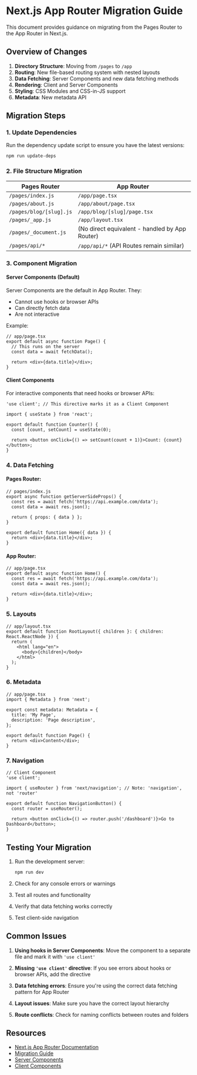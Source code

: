 <!--

 * Copyright (c) 2025 Cosmo Exploit Group LLC. All Rights Reserved.
 *
 * PROPRIETARY AND CONFIDENTIAL
 *
 * This file is part of the Cosmo Exploit Group LLC Weight Management System.
 * Unauthorized copying of this file, via any medium is strictly prohibited.
 *
 * This file contains proprietary and confidential information of
 * Cosmo Exploit Group LLC and may not be copied, distributed, or used
 * in any way without explicit written permission.


-->

# Next.js App Router Migration Guide

This document provides guidance on migrating from the Pages Router to the App Router in Next.js.

## Overview of Changes

1. **Directory Structure**: Moving from `/pages` to `/app`
2. **Routing**: New file-based routing system with nested layouts
3. **Data Fetching**: Server Components and new data fetching methods
4. **Rendering**: Client and Server Components
5. **Styling**: CSS Modules and CSS-in-JS support
6. **Metadata**: New metadata API

## Migration Steps

### 1. Update Dependencies

Run the dependency update script to ensure you have the latest versions:

```bash
npm run update-deps
```

### 2. File Structure Migration

| Pages Router            | App Router                                     |
| ----------------------- | ---------------------------------------------- |
| `/pages/index.js`       | `/app/page.tsx`                                |
| `/pages/about.js`       | `/app/about/page.tsx`                          |
| `/pages/blog/[slug].js` | `/app/blog/[slug]/page.tsx`                    |
| `/pages/_app.js`        | `/app/layout.tsx`                              |
| `/pages/_document.js`   | (No direct equivalent - handled by App Router) |
| `/pages/api/*`          | `/app/api/*` (API Routes remain similar)       |

### 3. Component Migration

#### Server Components (Default)

Server Components are the default in App Router. They:

- Cannot use hooks or browser APIs
- Can directly fetch data
- Are not interactive

Example:

```tsx
// app/page.tsx
export default async function Page() {
  // This runs on the server
  const data = await fetchData();

  return <div>{data.title}</div>;
}
```

#### Client Components

For interactive components that need hooks or browser APIs:

```tsx
'use client'; // This directive marks it as a Client Component

import { useState } from 'react';

export default function Counter() {
  const [count, setCount] = useState(0);

  return <button onClick={() => setCount(count + 1)}>Count: {count}</button>;
}
```

### 4. Data Fetching

#### Pages Router:

```tsx
// pages/index.js
export async function getServerSideProps() {
  const res = await fetch('https://api.example.com/data');
  const data = await res.json();

  return { props: { data } };
}

export default function Home({ data }) {
  return <div>{data.title}</div>;
}
```

#### App Router:

```tsx
// app/page.tsx
export default async function Home() {
  const res = await fetch('https://api.example.com/data');
  const data = await res.json();

  return <div>{data.title}</div>;
}
```

### 5. Layouts

```tsx
// app/layout.tsx
export default function RootLayout({ children }: { children: React.ReactNode }) {
  return (
    <html lang="en">
      <body>{children}</body>
    </html>
  );
}
```

### 6. Metadata

```tsx
// app/page.tsx
import { Metadata } from 'next';

export const metadata: Metadata = {
  title: 'My Page',
  description: 'Page description',
};

export default function Page() {
  return <div>Content</div>;
}
```

### 7. Navigation

```tsx
// Client Component
'use client';

import { useRouter } from 'next/navigation'; // Note: 'navigation', not 'router'

export default function NavigationButton() {
  const router = useRouter();

  return <button onClick={() => router.push('/dashboard')}>Go to Dashboard</button>;
}
```

## Testing Your Migration

1. Run the development server:

   ```bash
   npm run dev
   ```

2. Check for any console errors or warnings

3. Test all routes and functionality

4. Verify that data fetching works correctly

5. Test client-side navigation

## Common Issues

1. **Using hooks in Server Components**: Move the component to a separate file and mark it with `'use client'`

2. **Missing `'use client'` directive**: If you see errors about hooks or browser APIs, add the directive

3. **Data fetching errors**: Ensure you're using the correct data fetching pattern for App Router

4. **Layout issues**: Make sure you have the correct layout hierarchy

5. **Route conflicts**: Check for naming conflicts between routes and folders

## Resources

- [Next.js App Router Documentation](https://nextjs.org/docs/app)
- [Migration Guide](https://nextjs.org/docs/app/building-your-application/upgrading/app-router-migration)
- [Server Components](https://nextjs.org/docs/app/building-your-application/rendering/server-components)
- [Client Components](https://nextjs.org/docs/app/building-your-application/rendering/client-components)
